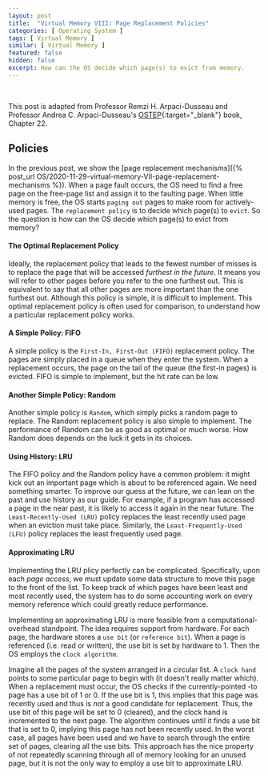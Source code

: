 ```yaml
---
layout: post
title:  "Virtual Memory VIII: Page Replacement Policies"
categories: [ Operating System ]
tags: [ Virtual Memory ]
similar: [ Virtual Memory ]
featured: false
hidden: false
excerpt: How can the OS decide which page(s) to evict from memory.
---
```


<br />

This post is adapted from Professor Remzi H. Arpaci-Dusseau and  Professor Andrea C. Arpaci-Dusseau's [OSTEP](http://pages.cs.wisc.edu/~remzi/OSTEP/){:target="_blank"} book, Chapter 22.

## Policies

In the previous post, we show the [page replacement mechanisms]({% post_url OS/2020-11-29-virtual-memory-VII-page-replacement-mechanisms %}). When a page fault occurs, the OS need to find a free page on the free-page list and assign it to the faulting page. When little memory is free, the OS starts `paging out` pages to make room for actively-used pages. The `replacement policy` is to decide which page(s) to `evict`. So the question is how can the OS decide which page(s) to evict from memory?

#### The Optimal Replacement Policy

Ideally, the replacement policy that leads to the fewest number of misses is to replace the page that will be accessed *furthest in the future*. It means you will refer to other pages before you refer to the one furthest out. This is equivalent to say that all other pages are more important than the one furthest out. Although this policy is simple, it is difficult to implement. This optimal replacement policy is often used for comparison, to understand how a particular replacement policy works.

#### A Simple Policy: FIFO

A simple policy is the `First-In, First-Out (FIFO)` replacement policy. The pages are simply placed in a queue when they enter the system. When a replacement occurs, the page on the tail of the queue (the first-in pages) is evicted. FIFO is simple to implement, but the hit rate can be low.

#### Another Simple Policy: Random

Another simple policy is `Random`, which simply picks a random page to replace. The Random replacement policy is also simple to implement. The performance of Random can be as good as optimal or much worse. How Random does depends on the luck it gets in its choices.


#### Using History: LRU

The FIFO policy and the Random policy have a common problem: it might kick out an important page which is about to be referenced again. We need something smarter. To improve our guess at the future, we can lean on the past and use history as our guide. For example, if a program has accessed a page in the near past, it is likely to access it again in the near future. The `Least-Recently-Used (LRU)` policy replaces the least recently used page when an eviction must take place. Similarly, the `Least-Frequently-Used (LFU)` policy replaces the least frequently used page.


#### Approximating LRU

Implementing the LRU plicy perfectly can be complicated. Specifically, upon each *page access*, we must update some data structure to move this page to the front of the list. To keep track of which pages have been least and most recently used, the system has to do some accounting work on every memory reference which could greatly reduce performance.

Implementing an approximating LRU is more feasible from a computational-overhead standpoint. The idea requires support from hardware. For each page, the hardware stores a `use bit` (or `reference bit`). When a page is referenced (i.e. read or written), the use bit is set by hardware to 1. Then the OS employs the `clock algorithm`. 

Imagine all the pages of the system arranged in a circular list. A `clock hand` points to some particular page to begin with (it doesn't really matter which). When a replacement must occur, the OS checks if the currently-pointed -to page has a use bit of 1 or 0. If the use bit is 1, this implies that this page was recently used and thus is *not* a good candidate for replacement. Thus, the use bit of this page will be set to 0 (cleared), and the clock hand is incremented to the next page. The algorithm continues until it finds a use bit that is set to 0, implying this page has not been recently used. In the worst case, all pages have been used and we have to search through the entire set of pages, clearing all the use bits. This approach has the nice property of not repeatedly scanning through all of memory looking for an unused page, but it is not the only way to employ a use bit to approximate LRU.








































